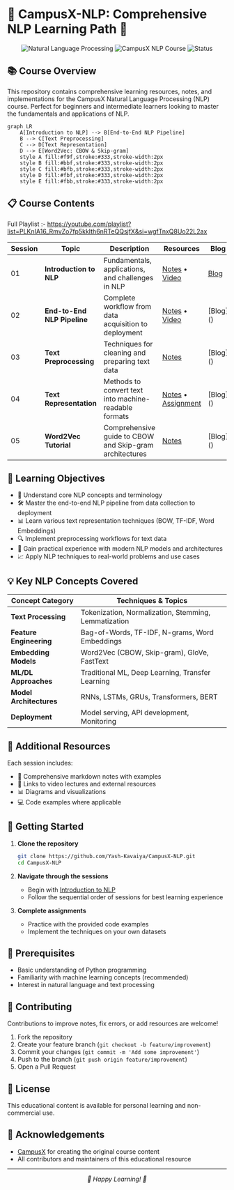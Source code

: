 # 🚀 CampusX-NLP: Comprehensive NLP Learning Path 🧠

<div align="center">
  <img src="https://img.shields.io/badge/Natural%20Language-Processing-blue?style=for-the-badge" alt="Natural Language Processing"/>
  <img src="https://img.shields.io/badge/CampusX-NLP%20Course-orange?style=for-the-badge" alt="CampusX NLP Course"/>
  <img src="https://img.shields.io/badge/Status-Active-brightgreen?style=for-the-badge" alt="Status"/>
</div>

## 📚 Course Overview

This repository contains comprehensive learning resources, notes, and implementations for the CampusX Natural Language Processing (NLP) course. Perfect for beginners and intermediate learners looking to master the fundamentals and applications of NLP.

```mermaid
graph LR
    A[Introduction to NLP] --> B[End-to-End NLP Pipeline]
    B --> C[Text Preprocessing]
    C --> D[Text Representation]
    D --> E[Word2Vec: CBOW & Skip-gram]
    style A fill:#f9f,stroke:#333,stroke-width:2px
    style B fill:#bbf,stroke:#333,stroke-width:2px
    style C fill:#bfb,stroke:#333,stroke-width:2px
    style D fill:#fbf,stroke:#333,stroke-width:2px
    style E fill:#fbb,stroke:#333,stroke-width:2px
```

## 📋 Course Contents

Full Playlist :- https://youtube.com/playlist?list=PLKnIA16_RmvZo7fp5kkIth6nRTeQQsjfX&si=wgfTnxQ8Uo22L2ax

| Session | Topic | Description | Resources | Blog |
|---------|-------|-------------|-----------|-----|
| 01 | **Introduction to NLP** | Fundamentals, applications, and challenges in NLP | [Notes](Sessions/01_Introduction%20to%20NLP.md) • [Video](https://youtu.be/zlUpTlaxAKI?si=eI8b0K7oFfeEA25N) | [Blog](https://medium.com/@yash.kavaiya3/the-evolution-and-impact-of-natural-language-processing-nlp-a-comprehensive-guide-a7b8be692db1) |
| 02 | **End-to-End NLP Pipeline** | Complete workflow from data acquisition to deployment | [Notes](Sessions/02_End_to_End_NLP_Pipeline.md) • [Video](https://youtu.be/29qyNyNkLHs?si=TZWdyoIDLS3hqi7c) |[Blog] ()|
| 03 | **Text Preprocessing** | Techniques for cleaning and preparing text data | [Notes](Sessions/03_Text%20Preprocessing.md) |[Blog] ()|
| 04 | **Text Representation** | Methods to convert text into machine-readable formats | [Notes](Sessions/04_Text%20Representation.md) • [Assignment](Sessions/04_assignment-lecture4.py) |[Blog] ()|
| 05 | **Word2Vec Tutorial** | Comprehensive guide to CBOW and Skip-gram architectures | [Notes](Sessions/05_Word2vec_Complete_Tutorial_CBOW_and_Skip-gram.md) |[Blog] ()|

## 🎯 Learning Objectives

- 🧠 Understand core NLP concepts and terminology
- 🛠️ Master the end-to-end NLP pipeline from data collection to deployment
- 📊 Learn various text representation techniques (BOW, TF-IDF, Word Embeddings)
- 🔍 Implement preprocessing workflows for text data
- 🚀 Gain practical experience with modern NLP models and architectures
- 📈 Apply NLP techniques to real-world problems and use cases

## 💡 Key NLP Concepts Covered

<div align="center">

| Concept Category | Techniques & Topics |
|------------------|---------------------|
| **Text Processing** | Tokenization, Normalization, Stemming, Lemmatization |
| **Feature Engineering** | Bag-of-Words, TF-IDF, N-grams, Word Embeddings |
| **Embedding Models** | Word2Vec (CBOW, Skip-gram), GloVe, FastText |
| **ML/DL Approaches** | Traditional ML, Deep Learning, Transfer Learning |
| **Model Architectures** | RNNs, LSTMs, GRUs, Transformers, BERT |
| **Deployment** | Model serving, API development, Monitoring |

</div>

## 📝 Additional Resources

Each session includes:
- 📔 Comprehensive markdown notes with examples
- 🔗 Links to video lectures and external resources
- 📊 Diagrams and visualizations
- 💻 Code examples where applicable

## 🚀 Getting Started

1. **Clone the repository**
   ```bash
   git clone https://github.com/Yash-Kavaiya/CampusX-NLP.git
   cd CampusX-NLP
   ```

2. **Navigate through the sessions**
   - Begin with [Introduction to NLP](Sessions/01_Introduction%20to%20NLP.md)
   - Follow the sequential order of sessions for best learning experience

3. **Complete assignments**
   - Practice with the provided code examples
   - Implement the techniques on your own datasets

## 🔧 Prerequisites

- Basic understanding of Python programming
- Familiarity with machine learning concepts (recommended)
- Interest in natural language and text processing

## 🤝 Contributing

Contributions to improve notes, fix errors, or add resources are welcome!

1. Fork the repository
2. Create your feature branch (`git checkout -b feature/improvement`)
3. Commit your changes (`git commit -m 'Add some improvement'`)
4. Push to the branch (`git push origin feature/improvement`)
5. Open a Pull Request

## 📜 License

This educational content is available for personal learning and non-commercial use.

## 🙏 Acknowledgements

- [CampusX](https://www.youtube.com/@campusx-official) for creating the original course content
- All contributors and maintainers of this educational resource

---

<div align="center">
  <p><i>🌟 Happy Learning! 🌟</i></p>
</div>
